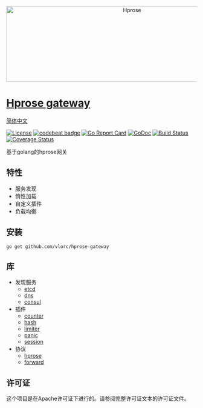 <p align="center"><img src="http://hprose.com/banner.@2x.png" alt="Hprose" title="Hprose" width="650" height="200" /></p>

# [Hprose gateway](https://github.com/vlorc/hprose-gateway)
[简体中文](https://github.com/vlorc/hprose-gateway/blob/master/README_CN.md)

[![License](https://img.shields.io/:license-apache-blue.svg)](https://opensource.org/licenses/Apache-2.0)
[![codebeat badge](https://codebeat.co/badges/c41b426c-4121-4dc8-99c2-f1b60574be64)](https://codebeat.co/projects/github-com-vlorc-hprose-gateway-master)
[![Go Report Card](https://goreportcard.com/badge/github.com/vlorc/hprose-gateway)](https://goreportcard.com/report/github.com/vlorc/hprose-gateway)
[![GoDoc](https://godoc.org/github.com/vlorc/hprose-gateway?status.svg)](https://godoc.org/github.com/vlorc/hprose-gateway)
[![Build Status](https://travis-ci.org/vlorc/hprose-go-nats.svg?branch=master)](https://travis-ci.org/vlorc/hprose-gateway?branch=master)
[![Coverage Status](https://coveralls.io/repos/github/vlorc/hprose-go-nats/badge.svg?branch=master)](https://coveralls.io/github/vlorc/hprose-gateway?branch=master)

基于golang的hprose网关

## 特性
+ 服务发现
+ 惰性加载
+ 自定义插件
+ 负载均衡

## 安装
	go get github.com/vlorc/hprose-gateway

## 库
+ 发现服务
	+ [etcd](https://github.com/vlorc/hprose-gateway-etcd)
	+ [dns](https://github.com/vlorc/hprose-gateway-dns)
	+ [consul](https://github.com/vlorc/hprose-gateway-consul)
+ 插件
	+ [counter](https://github.com/vlorc/hprose-gateway-plugins/counter)
	+ [hash](https://github.com/vlorc/hprose-gateway-plugins/hash)
	+ [limiter](https://github.com/vlorc/hprose-gateway-plugins/limiter)
	+ [panic](https://github.com/vlorc/hprose-gateway-plugins/panic)
	+ [session](https://github.com/vlorc/hprose-gateway-plugins/session)
+ 协议
	+ [hprose](https://github.com/vlorc/hprose-gateway-protocol/hprose)
	+ [forward](https://github.com/vlorc/hprose-gateway-protocol/forward)

## 许可证
这个项目是在Apache许可证下进行的。请参阅完整许可证文本的许可证文件。
